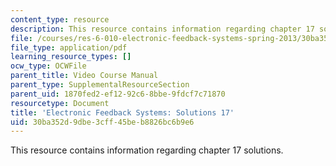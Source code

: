 ```yaml
---
content_type: resource
description: This resource contains information regarding chapter 17 solutions.
file: /courses/res-6-010-electronic-feedback-systems-spring-2013/30ba352d9dbe3cff45beb8826bc6b9e6_MITRES_6-010S13_sol17.pdf
file_type: application/pdf
learning_resource_types: []
ocw_type: OCWFile
parent_title: Video Course Manual
parent_type: SupplementalResourceSection
parent_uid: 1870fed2-ef12-92c6-8bbe-9fdcf7c71870
resourcetype: Document
title: 'Electronic Feedback Systems: Solutions 17'
uid: 30ba352d-9dbe-3cff-45be-b8826bc6b9e6
---
```

This resource contains information regarding chapter 17 solutions.

